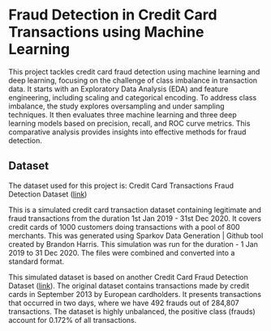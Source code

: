 # Fraud Detection in Credit Card Transactions using Machine Learning
This project tackles credit card fraud detection using machine learning and deep learning, focusing on the challenge of class imbalance in transaction data. It starts with an Exploratory Data Analysis (EDA) and feature engineering, including scaling and categorical encoding. To address class imbalance, the study explores oversampling and under sampling techniques. It then evaluates three machine learning and three deep learning models based on precision, recall, and ROC curve metrics. This comparative analysis provides insights into effective methods for fraud detection.

## Dataset
The dataset used for this project is: Credit Card Transactions Fraud Detection Dataset ([link](https://www.kaggle.com/datasets/kartik2112/fraud-detection))

This is a simulated credit card transaction dataset containing legitimate and fraud transactions from the duration 1st Jan 2019 - 31st Dec 2020. It covers credit cards of 1000 customers doing transactions with a pool of 800 merchants.
This was generated using Sparkov Data Generation | Github tool created by Brandon Harris. This simulation was run for the duration - 1 Jan 2019 to 31 Dec 2020. The files were combined and converted into a standard format.

This simulated dataset is based on another Credit Card Fraud Detection Dataset ([link](https://www.kaggle.com/datasets/mlg-ulb/creditcardfraud)). The original dataset contains transactions made by credit cards in September 2013 by European cardholders. It presents transactions that occurred in two days, where we have 492 frauds out of 284,807 transactions. The dataset is highly unbalanced, the positive class (frauds) account for 0.172% of all transactions.


